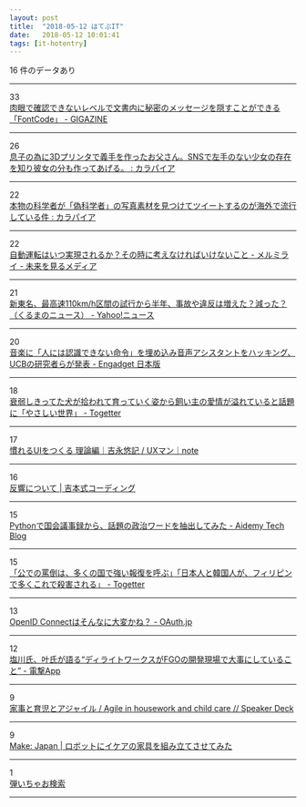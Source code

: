 ```yaml
---
layout: post
title:  "2018-05-12 はてぶIT"
date:   2018-05-12 10:01:41
tags: [it-hotentry]
---
```

16 件のデータあり

<hr><div class="row">
<div class="col-1"><span class="badge badge-pill badge-success h2">33</span></div>
<div class="col-11"><a href='https://gigazine.net/news/20180511-fontcode/' target='_blank'>肉眼で確認できないレベルで文書内に秘密のメッセージを隠すことができる「FontCode」 - GIGAZINE</a></div>
</div>
<hr>
<div class="row">
<div class="col-1"><span class="badge badge-pill badge-success h2">26</span></div>
<div class="col-11"><a href='http://karapaia.com/archives/52259366.html' target='_blank'>息子の為に3Dプリンタで義手を作ったお父さん。SNSで左手のない少女の存在を知り彼女の分も作ってあげる。 : カラパイア</a></div>
</div>
<hr>
<div class="row">
<div class="col-1"><span class="badge badge-pill badge-success h2">22</span></div>
<div class="col-11"><a href='http://karapaia.com/archives/52259205.html' target='_blank'>本物の科学者が「偽科学者」の写真素材を見つけてツイートするのが海外で流行している件 : カラパイア</a></div>
</div>
<hr>
<div class="row">
<div class="col-1"><span class="badge badge-pill badge-success h2">22</span></div>
<div class="col-11"><a href='http://www.mermirai.com/entry/autonomous_cars' target='_blank'>自動運転はいつ実現されるか？その時に考えなければいけないこと - メルミライ - 未来を見るメディア</a></div>
</div>
<hr>
<div class="row">
<div class="col-1"><span class="badge badge-pill badge-success h2">21</span></div>
<div class="col-11"><a href='https://headlines.yahoo.co.jp/hl?a=20180511-00010003-kurumans-bus_all' target='_blank'>新東名、最高速110km/h区間の試行から半年、事故や違反は増えた？減った？（くるまのニュース） - Yahoo!ニュース</a></div>
</div>
<hr>
<div class="row">
<div class="col-1"><span class="badge badge-pill badge-success h2">20</span></div>
<div class="col-11"><a href='https://japanese.engadget.com/2018/05/11/ucb/' target='_blank'>音楽に「人には認識できない命令」を埋め込み音声アシスタントをハッキング、UCBの研究者らが発表 - Engadget 日本版</a></div>
</div>
<hr>
<div class="row">
<div class="col-1"><span class="badge badge-pill badge-success h2">18</span></div>
<div class="col-11"><a href='https://togetter.com/li/1226482' target='_blank'>衰弱しきってた犬が拾われて育っていく姿から飼い主の愛情が溢れていると話題に「やさしい世界」 - Togetter</a></div>
</div>
<hr>
<div class="row">
<div class="col-1"><span class="badge badge-pill badge-success h2">17</span></div>
<div class="col-11"><a href='https://note.mu/uxman/n/n824764ef5634' target='_blank'>慣れるUIをつくる 理論編｜吉永悠記 / UXマン｜note</a></div>
</div>
<hr>
<div class="row">
<div class="col-1"><span class="badge badge-pill badge-success h2">16</span></div>
<div class="col-11"><a href='http://tsudoi.org/guide/about/index2.html' target='_blank'>反響について | 吉本式コーディング</a></div>
</div>
<hr>
<div class="row">
<div class="col-1"><span class="badge badge-pill badge-success h2">15</span></div>
<div class="col-11"><a href='http://blog.aidemy.net/entry/2018/05/11/162024' target='_blank'>Pythonで国会議事録から、話題の政治ワードを抽出してみた - Aidemy Tech Blog</a></div>
</div>
<hr>
<div class="row">
<div class="col-1"><span class="badge badge-pill badge-success h2">15</span></div>
<div class="col-11"><a href='https://togetter.com/li/1226566' target='_blank'>「公での罵倒は、多くの国で強い報復を呼ぶ」「日本人と韓国人が、フィリピンで多くこれで殺害される」 - Togetter</a></div>
</div>
<hr>
<div class="row">
<div class="col-1"><span class="badge badge-pill badge-success h2">13</span></div>
<div class="col-11"><a href='https://oauth.jp/blog/2016/02/24/is-openid-connect-far-from-oauth2/' target='_blank'>OpenID Connectはそんなに大変かね？ - OAuth.jp</a></div>
</div>
<hr>
<div class="row">
<div class="col-1"><span class="badge badge-pill badge-success h2">12</span></div>
<div class="col-11"><a href='http://dengekionline.com/elem/000/001/722/1722741/' target='_blank'>塩川氏、叶氏が語る“ディライトワークスがFGOの開発現場で大事にしていること” - 電撃App</a></div>
</div>
<hr>
<div class="row">
<div class="col-1"><span class="badge badge-pill badge-success h2">9</span></div>
<div class="col-11"><a href='https://speakerdeck.com/yoshikiiida/agile-in-housework-and-child-care' target='_blank'>家事と育児とアジャイル / Agile in housework and child care // Speaker Deck</a></div>
</div>
<hr>
<div class="row">
<div class="col-1"><span class="badge badge-pill badge-success h2">9</span></div>
<div class="col-11"><a href='http://makezine.jp/blog/2018/05/watch-robots-attempt-assemble-ikea-furniture.html' target='_blank'>Make: Japan | ロボットにイケアの家具を組み立てさせてみた</a></div>
</div>
<hr>
<div class="row">
<div class="col-1"><span class="badge badge-pill badge-success h2">1</span></div>
<div class="col-11"><a href='http://melodysearch.y2lab.com/melodySearch.html?MB_iframe=true&width=810&height=545' target='_blank'>弾いちゃお検索</a></div>
</div>
<hr>
